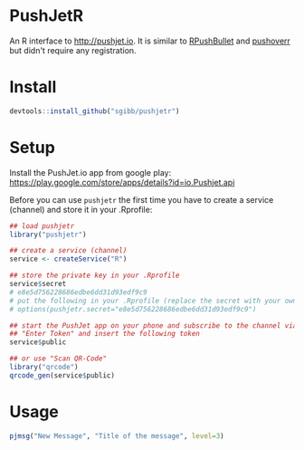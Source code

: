 # PushJetR

An R interface to http://pushjet.io. It is similar to
[RPushBullet](https://github.com/eddelbuettel/rpushbullet) and
[pushoverr](https://github.com/briandconnelly/pushoverr) but didn't require any
registration.

# Install

```r
devtools::install_github("sgibb/pushjetr")
```

# Setup

Install the PushJet.io app from google play: https://play.google.com/store/apps/details?id=io.Pushjet.api

Before you can use `pushjetr` the first time you have to create a service
(channel) and store it in your .Rprofile:

```r
## load pushjetr
library("pushjetr")

## create a service (channel)
service <- createService("R")

## store the private key in your .Rprofile
service$secret
# e8e5d756228686edbe6dd31d93edf9c9
# put the following in your .Rprofile (replace the secret with your own token):
# options(pushjetr.secret="e8e5d756228686edbe6dd31d93edf9c9")

## start the PushJet app on your phone and subscribe to the channel via
## "Enter Token" and insert the following token
service$public

## or use "Scan QR-Code"
library("qrcode")
qrcode_gen(service$public)
```

# Usage

```r
pjmsg("New Message", "Title of the message", level=3)
```

